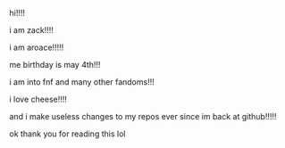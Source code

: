 hi!!!!

i am zack!!!!

i am aroace!!!!!

me birthday is may 4th!!!

i am into fnf and many other fandoms!!!

i love cheese!!!!

and i make useless changes to my repos ever since im back at github!!!!!

ok thank you for reading this lol

